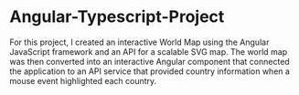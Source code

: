 # Angular-Typescript-Project
For this project, I created an interactive World Map using the Angular JavaScript framework and an API for a scalable SVG map. The world map was then converted into an interactive Angular component that connected the application to an API service that provided country information when a mouse event highlighted each country. 

